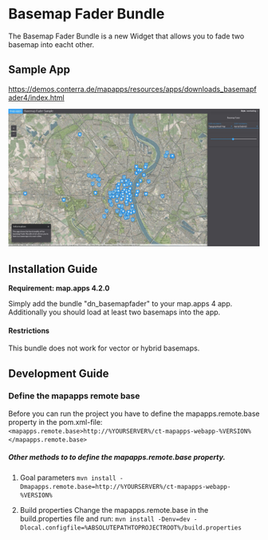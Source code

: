 # Basemap Fader Bundle
The Basemap Fader Bundle is a new Widget that allows you to fade two basemap into eacht other.

Sample App
------------------
https://demos.conterra.de/mapapps/resources/apps/downloads_basemapfader4/index.html

![Screenshot Sample App Basemap Fader](https://github.com/conterra/mapapps-basemap-fader/blob/master/basmapFader4x.JPG)

Installation Guide
------------------
**Requirement: map.apps 4.2.0**

Simply add the bundle "dn_basemapfader" to your map.apps 4 app. Additionally you should load at least
two basemaps into the app.

#### Restrictions
This bundle does not work for vector or hybrid basemaps.

Development Guide
------------------
### Define the mapapps remote base
Before you can run the project you have to define the mapapps.remote.base property in the pom.xml-file:
`<mapapps.remote.base>http://%YOURSERVER%/ct-mapapps-webapp-%VERSION%</mapapps.remote.base>`

##### Other methods to to define the mapapps.remote.base property.
1. Goal parameters
`mvn install -Dmapapps.remote.base=http://%YOURSERVER%/ct-mapapps-webapp-%VERSION%`

2. Build properties
Change the mapapps.remote.base in the build.properties file and run:
`mvn install -Denv=dev -Dlocal.configfile=%ABSOLUTEPATHTOPROJECTROOT%/build.properties`
